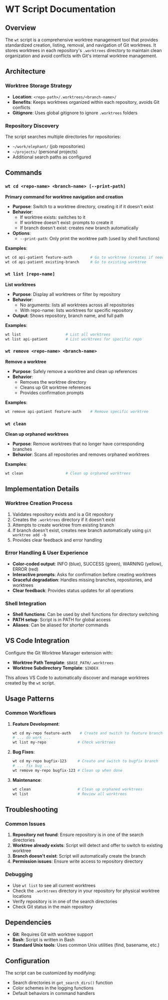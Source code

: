 # WT Script Documentation

## Overview

The `wt` script is a comprehensive worktree management tool that provides standardized creation, listing, removal, and navigation of Git worktrees. It stores worktrees in each repository's `.worktrees` directory to maintain clean organization and avoid conflicts with Git's internal worktree management.

## Architecture

### Worktree Storage Strategy
- **Location**: `<repo-path>/.worktrees/<branch-name>/`
- **Benefits**: Keeps worktrees organized within each repository, avoids Git conflicts
- **Gitignore**: Uses global gitignore to ignore `.worktrees` folders

### Repository Discovery
The script searches multiple directories for repositories:
- `~/work/elephant/` (job repositories)
- `~/projects/` (personal projects)
- Additional search paths as configured

## Commands

### `wt cd <repo-name> <branch-name> [--print-path]`
**Primary command for worktree navigation and creation**

- **Purpose**: Switch to a worktree directory, creating it if it doesn't exist
- **Behavior**: 
  - If worktree exists: switches to it
  - If worktree doesn't exist: prompts to create it
  - If branch doesn't exist: creates new branch automatically
- **Options**:
  - `--print-path`: Only print the worktree path (used by shell functions)

**Examples**:
```bash
wt cd api-patient feature-auth        # Go to worktree (creates if needed)
wt cd api-patient existing-branch     # Go to existing worktree
```

### `wt list [repo-name]`
**List worktrees**

- **Purpose**: Display all worktrees or filter by repository
- **Behavior**:
  - No arguments: lists all worktrees across all repositories
  - With repo-name: lists worktrees for specific repository
- **Output**: Shows repository, branch name, and full path

**Examples**:
```bash
wt list                    # List all worktrees
wt list api-patient        # List worktrees for specific repo
```

### `wt remove <repo-name> <branch-name>`
**Remove a worktree**

- **Purpose**: Safely remove a worktree and clean up references
- **Behavior**:
  - Removes the worktree directory
  - Cleans up Git worktree references
  - Provides confirmation prompts

**Examples**:
```bash
wt remove api-patient feature-auth    # Remove specific worktree
```

### `wt clean`
**Clean up orphaned worktrees**

- **Purpose**: Remove worktrees that no longer have corresponding branches
- **Behavior**: Scans all repositories and removes orphaned worktrees

**Examples**:
```bash
wt clean                   # Clean up orphaned worktrees
```

## Implementation Details

### Worktree Creation Process
1. Validates repository exists and is a Git repository
2. Creates the `.worktrees` directory if it doesn't exist
3. Attempts to create worktree from existing branch
4. If branch doesn't exist, creates new branch automatically using `git worktree add -b`
5. Provides clear feedback and error handling

### Error Handling & User Experience
- **Color-coded output**: INFO (blue), SUCCESS (green), WARNING (yellow), ERROR (red)
- **Interactive prompts**: Asks for confirmation before creating worktrees
- **Graceful degradation**: Handles missing branches, repositories, and worktrees
- **Clear feedback**: Provides status updates for all operations

### Shell Integration
- **Shell functions**: Can be used by shell functions for directory switching
- **PATH setup**: Script is in PATH for global access
- **Aliases**: Can be aliased for shorter commands

## VS Code Integration

Configure the Git Worktree Manager extension with:
- **Worktree Path Template**: `$BASE_PATH/.worktrees`
- **Worktree Subdirectory Template**: `$INDEX`

This allows VS Code to automatically discover and manage worktrees created by the `wt` script.

## Usage Patterns

### Common Workflows

1. **Feature Development**:
   ```bash
   wt cd my-repo feature-auth    # Create and switch to feature branch
   # ... do work ...
   wt list my-repo              # Check worktrees
   ```

2. **Bug Fixes**:
   ```bash
   wt cd my-repo bugfix-123     # Create and switch to bugfix branch
   # ... fix bug ...
   wt remove my-repo bugfix-123 # Clean up when done
   ```

3. **Maintenance**:
   ```bash
   wt clean                     # Clean up orphaned worktrees
   wt list                      # Review all worktrees
   ```

## Troubleshooting

### Common Issues

1. **Repository not found**: Ensure repository is in one of the search directories
2. **Worktree already exists**: Script will detect and offer to switch to existing worktree
3. **Branch doesn't exist**: Script will automatically create the branch
4. **Permission issues**: Ensure write access to repository directory

### Debugging

- Use `wt list` to see all current worktrees
- Check the `.worktrees` directory in your repository for physical worktree locations
- Verify repository is in one of the search directories
- Check Git status in the main repository

## Dependencies

- **Git**: Requires Git with worktree support
- **Bash**: Script is written in Bash
- **Standard Unix tools**: Uses common Unix utilities (find, basename, etc.)

## Configuration

The script can be customized by modifying:
- Search directories in `get_search_dirs()` function
- Color schemes in the logging functions
- Default behaviors in command handlers
